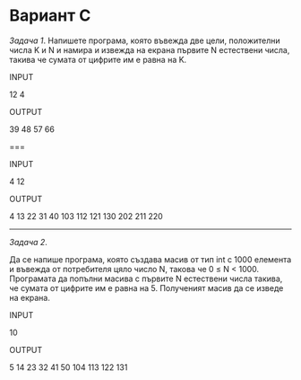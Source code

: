 Вариант C
=========

_Задача 1_. Напишете програма, която въвежда две цели, положителни числа K и N и намира и извежда на екрана първите N естествени числа, такива че сумата от цифрите им е равна на K. 

INPUT

12 4

OUTPUT

39 48 57 66

===

INPUT

4 12

OUTPUT

4 13 22 31 40 103 112 121 130 202 211 220

---

_Задача 2_.

Да се напише програма, която създава масив от тип int с 1000 елемента и въвежда от потребителя цяло число N, такова че 0 ≤ N < 1000. Програмата да попълни масива с първите N естествени числа такива, че сумата от цифрите им е равна на 5. Полученият масив да се изведе на екрана.  

INPUT

10

OUTPUT

5 14 23 32 41 50 104 113 122 131

